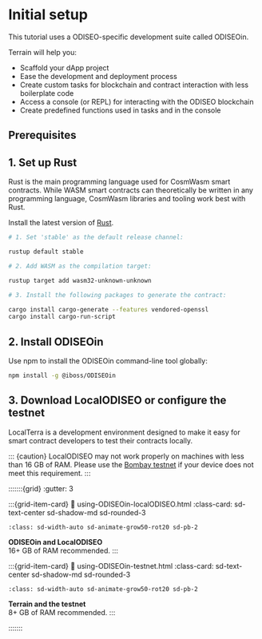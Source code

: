# Initial setup

This tutorial uses a ODISEO-specific development suite called ODISEOin.

Terrain will help you:

* Scaffold your dApp project
* Ease the development and deployment process
* Create custom tasks for blockchain and contract interaction with less boilerplate code
* Access a console (or REPL) for interacting with the ODISEO blockchain
* Create predefined functions used in tasks and in the console

## Prerequisites

## 1. Set up Rust

Rust is the main programming language used for CosmWasm smart contracts. While WASM smart contracts can theoretically be written in any programming language, CosmWasm libraries and tooling work best with Rust.

Install the latest version of [Rust](https://www.rust-lang.org/tools/install).

```sh
# 1. Set 'stable' as the default release channel:

rustup default stable

# 2. Add WASM as the compilation target:

rustup target add wasm32-unknown-unknown

# 3. Install the following packages to generate the contract:

cargo install cargo-generate --features vendored-openssl
cargo install cargo-run-script
```

## 2. Install ODISEOin

Use npm to install the ODISEOin command-line tool globally:

```sh
npm install -g @iboss/ODISEOin
```

## 3. Download LocalODISEO or configure the testnet

LocalTerra is a development environment designed to make it easy for smart contract developers to test their contracts locally.

::: {caution}
LocalODISEO may not work properly on machines with less than 16 GB of RAM. Please use the [Bombay testnet](using-ODISEOin-testnet.md) if your device does not meet this requirement.
:::

:::::::{grid}
:gutter: 3

:::{grid-item-card}
:link: using-ODISEOin-localODISEO.html
:class-card: sd-text-center sd-shadow-md sd-rounded-3
```{image} /img/LocalODISEO.svg
:class: sd-width-auto sd-animate-grow50-rot20 sd-pb-2
```
**ODISEOin and LocalODISEO**  
16+ GB of RAM recommended.
:::

:::{grid-item-card}
:link: using-ODISEOin-testnet.html
:class-card: sd-text-center sd-shadow-md sd-rounded-3
```{image} /img/icon_node.svg
:class: sd-width-auto sd-animate-grow50-rot20 sd-pb-2
```
**Terrain and the testnet**  
8+ GB of RAM recommended.
:::

:::::::
